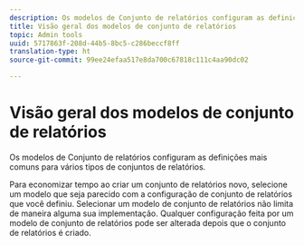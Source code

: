 ```yaml
---
description: Os modelos de Conjunto de relatórios configuram as definições mais comuns para vários tipos de conjuntos de relatórios.
title: Visão geral dos modelos de conjunto de relatórios
topic: Admin tools
uuid: 5717863f-208d-44b5-8bc5-c286beccf8ff
translation-type: ht
source-git-commit: 99ee24efaa517e8da700c67818c111c4aa90dc02

---
```



# Visão geral dos modelos de conjunto de relatórios

Os modelos de Conjunto de relatórios configuram as definições mais comuns para vários tipos de conjuntos de relatórios.

Para economizar tempo ao criar um conjunto de relatórios novo, selecione um modelo que seja parecido com a configuração de conjunto de relatórios que você definiu. Selecionar um modelo de conjunto de relatórios não limita de maneira alguma sua implementação. Qualquer configuração feita por um modelo de conjunto de relatórios pode ser alterada depois que o conjunto de relatórios é criado.

<!-- Meike, links to relevant articles? -->
